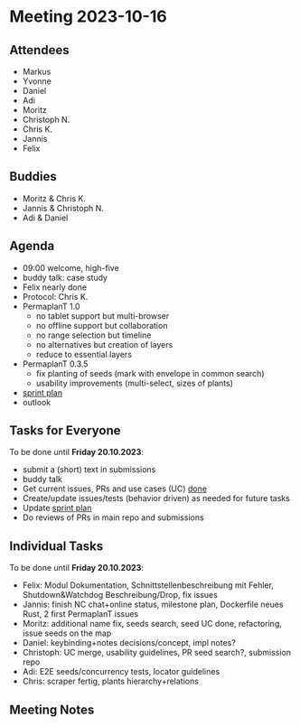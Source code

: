 # Meeting 2023-10-16

## Attendees

- Markus
- Yvonne
- Daniel
- Adi
- Moritz
- Christoph N.
- Chris K.
- Jannis
- Felix

## Buddies

- Moritz & Chris K.
- Jannis & Christoph N.
- Adi & Daniel

## Agenda

- 09:00 welcome, high-five
- buddy talk: case study
- Felix nearly done
- Protocol: Chris K.
- PermaplanT 1.0
  - no tablet support but multi-browser
  - no offline support but collaboration
  - no range selection but timeline
  - no alternatives but creation of layers
  - reduce to essential layers
- PermaplanT 0.3.5
  - fix planting of seeds (mark with envelope in common search)
  - usability improvements (multi-select, sizes of plants)
- [sprint plan](https://github.com/orgs/ElektraInitiative/projects/4/)
- outlook

## Tasks for Everyone

To be done until **Friday 20.10.2023**:

- submit a (short) text in submissions
- buddy talk
- Get current issues, PRs and use cases (UC) [done](../usecases/README.md)
- Create/update issues/tests (behavior driven) as needed for future tasks
- Update [sprint plan](https://github.com/orgs/ElektraInitiative/projects/4/)
- Do reviews of PRs in main repo and submissions

## Individual Tasks

To be done until **Friday 20.10.2023**:

- Felix: Modul Dokumentation, Schnittstellenbeschreibung mit Fehler, Shutdown&Watchdog Beschreibung/Drop, fix issues
- Jannis: finish NC chat+online status, milestone plan, Dockerfile neues Rust, 2 first PermaplanT issues
- Moritz: additional name fix, seeds search, seed UC done, refactoring, issue seeds on the map
- Daniel: keybinding+notes decisions/concept, impl notes?
- Christoph: UC merge, usability guidelines, PR seed search?, submission repo
- Adi: E2E seeds/concurrency tests, locator guidelines
- Chris: scraper fertig, plants hierarchy+relations

## Meeting Notes
